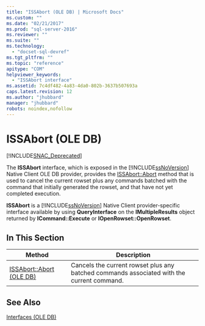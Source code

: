 ```yaml
---
title: "ISSAbort (OLE DB) | Microsoft Docs"
ms.custom: ""
ms.date: "02/21/2017"
ms.prod: "sql-server-2016"
ms.reviewer: ""
ms.suite: ""
ms.technology: 
  - "docset-sql-devref"
ms.tgt_pltfrm: ""
ms.topic: "reference"
apitype: "COM"
helpviewer_keywords: 
  - "ISSAbort interface"
ms.assetid: 7c4df482-4a83-4da0-802b-3637b507693a
caps.latest.revision: 12
ms.author: "jhubbard"
manager: "jhubbard"
robots: noindex,nofollow
---
```

# ISSAbort (OLE DB)
[!INCLUDE[SNAC_Deprecated](../a9retired/includes/snac-deprecated.md)]

  The **ISSAbort** interface, which is exposed in the [!INCLUDE[ssNoVersion](../a9notintoc/includes/ssnoversion-md.md)] Native Client OLE DB provider, provides the [ISSAbort::Abort](../relational-databases/native-client-ole-db-interfaces/issabort-abort-ole-db.md) method that is used to cancel the current rowset plus any commands batched with the command that initially generated the rowset, and that have not yet completed execution.  
  
 **ISSAbort** is a [!INCLUDE[ssNoVersion](../a9notintoc/includes/ssnoversion-md.md)] Native Client provider-specific interface available by using **QueryInterface** on the **IMultipleResults** object returned by **ICommand::Execute** or **IOpenRowset::OpenRowset**.  
  
## In This Section  
  
|Method|Description|  
|------------|-----------------|  
|[ISSAbort::Abort &#40;OLE DB&#41;](../relational-databases/native-client-ole-db-interfaces/issabort-abort-ole-db.md)|Cancels the current rowset plus any batched commands associated with the current command.|  
  
## See Also  
 [Interfaces &#40;OLE DB&#41;](../a9retired/interfaces-ole-db.md)  
  
  